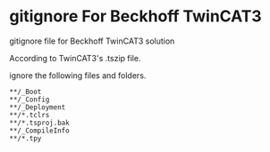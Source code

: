 # gitignore For Beckhoff TwinCAT3
gitignore file for Beckhoff TwinCAT3 solution

According to TwinCAT3's .tszip file.

ignore the following files and folders.

```
**/_Boot
**/_Config
**/_Deployment
**/*.tclrs
**/*.tsproj.bak
**/_CompileInfo
**/*.tpy
```
